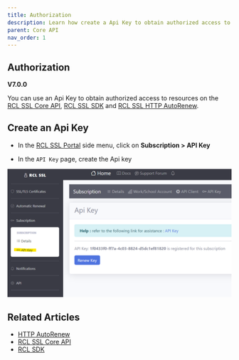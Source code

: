 ```yaml
---
title: Authorization
description: Learn how create a Api Key to obtain authorized access to resources in the RCL SSL applications
parent: Core API
nav_order: 1
---
```


## Authorization
**V7.0.0**

You can use an Api Key to obtain authorized access to resources on the [RCL SSL Core API](../apicore/api.md), [RCL SSL SDK](../sdk/sdk.md) and [RCL SSL HTTP AutoRenew](../httpautorenew/httpautorenew.md).

## Create an Api Key

- In the [RCL SSL Portal](../portal/portal.md) side menu, click on **Subscription > API Key**

- In the ``API Key`` page, create the Api key

![image](../images/api_authorization/api-key.png)

## Related Articles

- [HTTP AutoRenew](../httpautorenew/httpautorenew.md)
- [RCL SSL Core API](../apicore/api.md)
- [RCL SDK](../sdk/sdk.md)